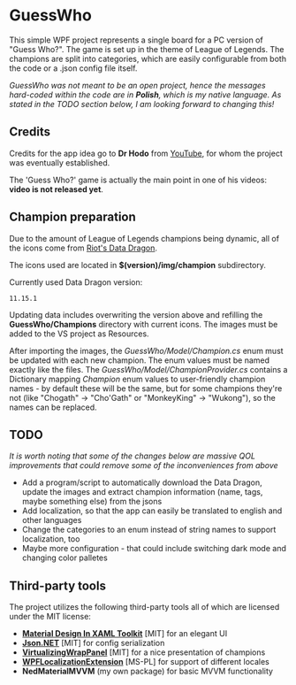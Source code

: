 ﻿# GuessWho

This simple WPF project represents a single board for a PC version of "Guess Who?". The game is set up in the theme of League of Legends.
The champions are split into categories, which are easily configurable from both the code or a .json config file itself.

*GuessWho was not meant to be an open project, hence the messages hard-coded within the code are in **Polish**, which is my native language. As stated in the TODO section below, I am looking forward to changing this!*

## Credits

Credits for the app idea go to **Dr Hodo** from [YouTube](https://www.youtube.com/channel/UCSBeTmftfh52x7G2eMu_dRA), for whom the project was eventually established.

The 'Guess Who?' game is actually the main point in one of his videos: **video is not released yet**.

## Champion preparation

Due to the amount of League of Legends champions being dynamic, all of the icons come from [Riot's Data Dragon](https://developer.riotgames.com/docs/lol).

The icons used are located in **$(version)/img/champion** subdirectory.

Currently used Data Dragon version:
```
11.15.1
```

Updating data includes overwriting the version above and refilling the **GuessWho/Champions** directory with current icons. The images must be added to the VS project as Resources.

After importing the images, the *GuessWho/Model/Champion.cs* enum must be updated with each new champion. The enum values must be named exactly like the files. The *GuessWho/Model/ChampionProvider.cs* contains a Dictionary mapping *Champion* enum values to user-friendly champion names - by default these will be the same, but for some champions they're not (like "Chogath" -> "Cho'Gath" or "MonkeyKing" -> "Wukong"), so the names can be replaced.

## TODO

*It is worth noting that some of the changes below are massive QOL improvements that could remove some of the inconveniences from above*

- Add a program/script to automatically download the Data Dragon, update the images and extract champion information (name, tags, maybe something else) from the jsons
- Add localization, so that the app can easily be translated to english and other languages
- Change the categories to an enum instead of string names to support localization, too
- Maybe more configuration - that could include switching dark mode and changing color palletes

## Third-party tools

The project utilizes the following third-party tools all of which are licensed under the MIT license:

- [**Material Design In XAML Toolkit**](https://github.com/MaterialDesignInXAML/MaterialDesignInXamlToolkit) [MIT] for an elegant UI
- [**Json.NET**](https://github.com/JamesNK/Newtonsoft.Json) [MIT] for config serialization
- [**VirtualizingWrapPanel**](https://github.com/sbaeumlisberger/VirtualizingWrapPanel) [MIT] for a nice presentation of champions
- [**WPFLocalizationExtension**](https://github.com/XAMLMarkupExtensions/WPFLocalizationExtension/) [MS-PL] for support of different locales
- **NedMaterialMVVM** (my own package) for basic MVVM functionality